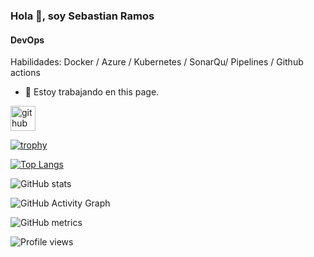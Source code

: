 ### Hola 👋, soy Sebastian Ramos
#### DevOps

Habilidades: Docker / Azure / Kubernetes / SonarQu/ Pipelines / Github actions

- 🔭 Estoy trabajando en this page. 


[<img src='https://cdn.jsdelivr.net/npm/simple-icons@3.0.1/icons/github.svg' alt='github' height='40'>](https://github.com/sebitatostring)  

[![trophy](https://github-profile-trophy.vercel.app/?username=sebitatostring)](https://github.com/ryo-ma/github-profile-trophy)

[![Top Langs](https://github-readme-stats.vercel.app/api/top-langs/?username=sebitatostring)](https://github.com/anuraghazra/github-readme-stats)

![GitHub stats](https://github-readme-stats.vercel.app/api?username=sebitatostring&show_icons=true)  

![GitHub Activity Graph](https://activity-graph.herokuapp.com/graph?username=sebitatostring)  

![GitHub metrics](https://metrics.lecoq.io/sebitatostring)  

![Profile views](https://gpvc.arturio.dev/sebitatostring)  
